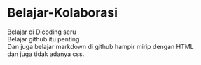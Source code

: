 # Belajar-Kolaborasi

Belajar di Dicoding seru<br>
Belajar github itu penting <br>
Dan juga belajar markdown di github hampir mirip dengan HTML <br>
dan juga tidak adanya css.
